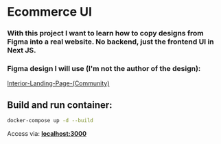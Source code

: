 # Ecommerce UI

### With this project I want to learn how to copy designs from Figma into a real website. No backend, just the frontend UI in Next JS.

### Figma design I will use (I'm not the author of the design):

[Interior-Landing-Page-(Community)](https://www.figma.com/file/pDOJUiThxTPB4HYDdqmTnh/eCommerce-Website-%7C-Web-Page-Design-%7C-UI-KIT-%7C-Interior-Landing-Page-(Community)?type=design&node-id=117%3A336&mode=design&t=LOs4Kz614TQsGAIW-1)


## Build and run container:
```bash
docker-compose up -d --build
```
Access via: **[localhost:3000](http://localhost:3000/)**